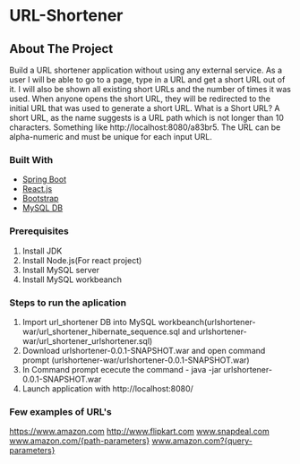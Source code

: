 # URL-Shortener
<!-- ABOUT THE PROJECT -->
## About The Project

Build a URL shortener application without using any external service.
As a user I will be able to go to a page, type in a URL and get a short URL out of it. I will also
be shown all existing short URLs and the number of times it was used. When anyone opens
the short URL, they will be redirected to the initial URL that was used to generate a short
URL.
What is a Short URL?
A short URL, as the name suggests is a URL path which is not longer than 10 characters.
Something like http://localhost:8080/a83br5. The URL can be alpha-numeric and must be
unique for each input URL.


### Built With
* [Spring Boot](https://spring.io/projects/spring-boot)
* [React.js](https://reactjs.org/)
* [Bootstrap](https://react-bootstrap.netlify.app/getting-started/introduction/)
* [MySQL DB](https://www.mysql.com/)


### Prerequisites
1. Install JDK
2. Install Node.js(For react project)
3. Install MySQL server
4. Install MySQL workbeanch

### Steps to run the aplication
1. Import url_shortener DB into MySQL workbeanch(urlshortener-war/url_shortener_hibernate_sequence.sql and urlshortener-war/url_shortener_urlshortener.sql)
2. Download urlshortener-0.0.1-SNAPSHOT.war and open command prompt (urlshortener-war/urlshortener-0.0.1-SNAPSHOT.war)
3. In Command prompt ececute the command - java -jar urlshortener-0.0.1-SNAPSHOT.war
4. Launch application with http://localhost:8080/

### Few examples of URL's
https://www.amazon.com
http://www.flipkart.com
www.snapdeal.com
www.amazon.com/{path-parameters}
www.amazon.com?{query-parameters}
